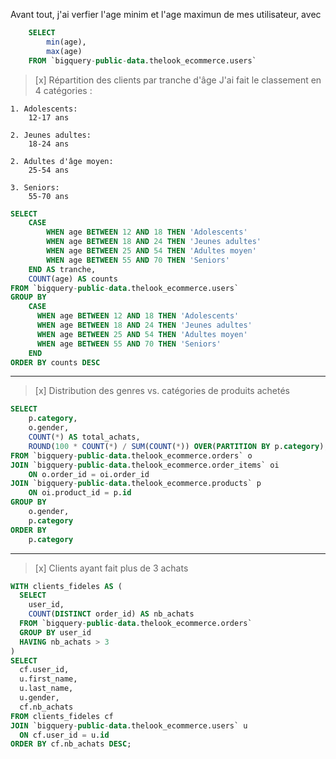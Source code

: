 
Avant tout, j'ai verfier l'age minim et l'age maximun de mes utilisateur,
avec 

```sql
    SELECT 
        min(age),
        max(age)
    FROM `bigquery-public-data.thelook_ecommerce.users`
```


> [x] Répartition des clients par tranche d'âge
J'ai fait le classement en 4 catégories :

    1. Adolescents:
        12-17 ans

    2. Jeunes adultes:
        18-24 ans

    2. Adultes d'âge moyen:
        25-54 ans

    3. Seniors:
        55-70 ans

```sql
SELECT 
    CASE
        WHEN age BETWEEN 12 AND 18 THEN 'Adolescents'
        WHEN age BETWEEN 18 AND 24 THEN 'Jeunes adultes' 
        WHEN age BETWEEN 25 AND 54 THEN 'Adultes moyen' 
        WHEN age BETWEEN 55 AND 70 THEN 'Seniors'
    END AS tranche,
    COUNT(age) AS counts
FROM `bigquery-public-data.thelook_ecommerce.users`
GROUP BY 
    CASE
      WHEN age BETWEEN 12 AND 18 THEN 'Adolescents'
      WHEN age BETWEEN 18 AND 24 THEN 'Jeunes adultes' 
      WHEN age BETWEEN 25 AND 54 THEN 'Adultes moyen' 
      WHEN age BETWEEN 55 AND 70 THEN 'Seniors'
    END
ORDER BY counts DESC
```
---

> [x] Distribution des genres vs. catégories de produits achetés
```sql
SELECT
    p.category,
    o.gender,
    COUNT(*) AS total_achats,
    ROUND(100 * COUNT(*) / SUM(COUNT(*)) OVER(PARTITION BY p.category),2) AS pourcentage
FROM `bigquery-public-data.thelook_ecommerce.orders` o
JOIN `bigquery-public-data.thelook_ecommerce.order_items` oi
    ON o.order_id = oi.order_id
JOIN `bigquery-public-data.thelook_ecommerce.products` p
    ON oi.product_id = p.id
GROUP BY 
    o.gender,
    p.category
ORDER BY 
    p.category
```
    
---

> [x] Clients ayant fait plus de 3 achats
```sql
WITH clients_fideles AS (
  SELECT
    user_id,
    COUNT(DISTINCT order_id) AS nb_achats
  FROM `bigquery-public-data.thelook_ecommerce.orders`
  GROUP BY user_id
  HAVING nb_achats > 3
)
SELECT
  cf.user_id,
  u.first_name,
  u.last_name,
  u.gender,
  cf.nb_achats
FROM clients_fideles cf
JOIN `bigquery-public-data.thelook_ecommerce.users` u
  ON cf.user_id = u.id
ORDER BY cf.nb_achats DESC;
```

